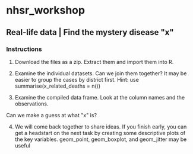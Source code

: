 # nhsr_workshop

## Real-life data | Find the mystery disease "x"

### Instructions

1. Download the files as a zip. Extract them and import them into R.

1. Examine the individual datasets. Can we join them together? It may be easier to group the cases by district first. Hint: use summarise(x_related_deaths = n())

1. Examine the compiled data frame. Look at the column names and the observations. 

Can we make a guess at what "x" is?

4. We will come back together to share ideas. If you finish early, you can get a headstart on the next task by creating some descriptive plots of the key variables. geom_point, geom_boxplot, and geom_jitter may be useful
